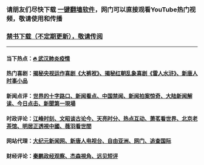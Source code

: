 ### 请朋友们尽快下载 [一键翻墙软件](https://github.com/gfw-breaker/nogfw/)，网门可以直接观看YouTube热门视频，敬请使用和传播

### [禁书下载（不定期更新），敬请传阅](https://github.com/gfw-breaker/books/blob/master/README.md)

---

#### 当下热点：[🔥 武汉肺炎疫情](https://is.gd/9BkiBq)

#### 热门喜剧：[揭秘央视运作喜剧《大裤衩》、揭秘红朝乱象喜剧《雷人水浒》、新唐人时事小品](https://is.gd/9BkiBq)

#### 新闻点评：[世界的十字路口、新闻看点、中国禁闻、新闻拍案惊奇、大陆新闻解读、今日点击、新聞第一現場](https://is.gd/9BkiBq)

#### 时政评论：[江峰时刻、文昭谈古论今、天亮时分、热点互动、萧茗看世界、北京老茶馆、明居正透視中國、薇羽看世間](https://is.gd/9BkiBq)

#### 网站代理：[大纪元新闻网、新唐人电视台、自由亚洲、网门、追查国际](https://is.gd/9BkiBq?)

#### 财经评论：[秦鹏政经观察、杰森視角、远见短评](https://is.gd/9BkiBq)

<img src='http://gfw-breaker.win/link4.md' width='0px' height='0px'/>


